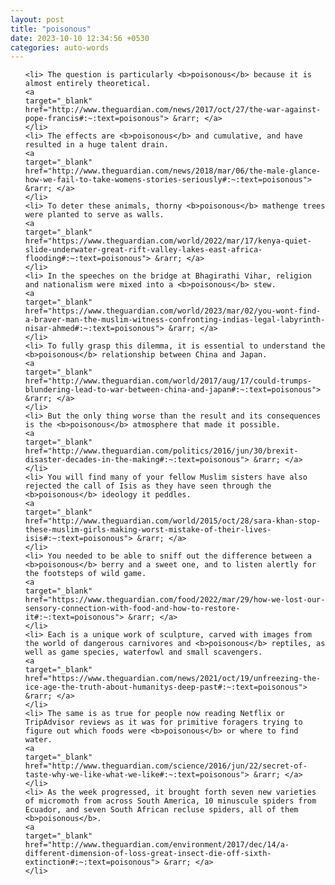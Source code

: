 ```yaml
---
layout: post
title: "poisonous"
date: 2023-10-10 12:34:56 +0530
categories: auto-words
---
```

<ol>

    <li> The question is particularly <b>poisonous</b> because it is almost entirely theoretical.
    <a 
    target="_blank" 
    href="http://www.theguardian.com/news/2017/oct/27/the-war-against-pope-francis#:~:text=poisonous"> &rarr; </a>
    </li>
    <li> The effects are <b>poisonous</b> and cumulative, and have resulted in a huge talent drain.
    <a 
    target="_blank" 
    href="http://www.theguardian.com/news/2018/mar/06/the-male-glance-how-we-fail-to-take-womens-stories-seriously#:~:text=poisonous"> &rarr; </a>
    </li>
    <li> To deter these animals, thorny <b>poisonous</b> mathenge trees were planted to serve as walls.
    <a 
    target="_blank" 
    href="https://www.theguardian.com/world/2022/mar/17/kenya-quiet-slide-underwater-great-rift-valley-lakes-east-africa-flooding#:~:text=poisonous"> &rarr; </a>
    </li>
    <li> In the speeches on the bridge at Bhagirathi Vihar, religion and nationalism were mixed into a <b>poisonous</b> stew.
    <a 
    target="_blank" 
    href="https://www.theguardian.com/world/2023/mar/02/you-wont-find-a-braver-man-the-muslim-witness-confronting-indias-legal-labyrinth-nisar-ahmed#:~:text=poisonous"> &rarr; </a>
    </li>
    <li> To fully grasp this dilemma, it is essential to understand the <b>poisonous</b> relationship between China and Japan.
    <a 
    target="_blank" 
    href="http://www.theguardian.com/world/2017/aug/17/could-trumps-blundering-lead-to-war-between-china-and-japan#:~:text=poisonous"> &rarr; </a>
    </li>
    <li> But the only thing worse than the result and its consequences is the <b>poisonous</b> atmosphere that made it possible.
    <a 
    target="_blank" 
    href="http://www.theguardian.com/politics/2016/jun/30/brexit-disaster-decades-in-the-making#:~:text=poisonous"> &rarr; </a>
    </li>
    <li> You will find many of your fellow Muslim sisters have also rejected the call of Isis as they have seen through the <b>poisonous</b> ideology it peddles.
    <a 
    target="_blank" 
    href="http://www.theguardian.com/world/2015/oct/28/sara-khan-stop-these-muslim-girls-making-worst-mistake-of-their-lives-isis#:~:text=poisonous"> &rarr; </a>
    </li>
    <li> You needed to be able to sniff out the difference between a <b>poisonous</b> berry and a sweet one, and to listen alertly for the footsteps of wild game.
    <a 
    target="_blank" 
    href="https://www.theguardian.com/food/2022/mar/29/how-we-lost-our-sensory-connection-with-food-and-how-to-restore-it#:~:text=poisonous"> &rarr; </a>
    </li>
    <li> Each is a unique work of sculpture, carved with images from the world of dangerous carnivores and <b>poisonous</b> reptiles, as well as game species, waterfowl and small scavengers.
    <a 
    target="_blank" 
    href="https://www.theguardian.com/news/2021/oct/19/unfreezing-the-ice-age-the-truth-about-humanitys-deep-past#:~:text=poisonous"> &rarr; </a>
    </li>
    <li> The same is as true for people now reading Netflix or TripAdvisor reviews as it was for primitive foragers trying to figure out which foods were <b>poisonous</b> or where to find water.
    <a 
    target="_blank" 
    href="http://www.theguardian.com/science/2016/jun/22/secret-of-taste-why-we-like-what-we-like#:~:text=poisonous"> &rarr; </a>
    </li>
    <li> As the week progressed, it brought forth seven new varieties of micromoth from across South America, 10 minuscule spiders from Ecuador, and seven South African recluse spiders, all of them <b>poisonous</b>.
    <a 
    target="_blank" 
    href="http://www.theguardian.com/environment/2017/dec/14/a-different-dimension-of-loss-great-insect-die-off-sixth-extinction#:~:text=poisonous"> &rarr; </a>
    </li>